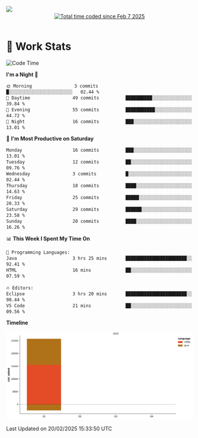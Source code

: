 <img src="https://capsule-render.vercel.app/api?type=waving&color=E0D7C8&height=200&section=header&text=Jeong8333&animation=fadeIn&fontColor=6D4930&fontSize=65&fontAlignY=60&stroke=6D4930&strokeWidth=3" />

<div align = center>
<a href="https://wakatime.com/@9207cd9b-e0ca-4b15-bb6a-6ad0a31854f8"><img src="https://wakatime.com/badge/user/9207cd9b-e0ca-4b15-bb6a-6ad0a31854f8.svg" alt="Total time coded since Feb 7 2025" /></a>
</div>
<br>

# 📝 **Work Stats**


<!--START_SECTION:waka-->
![Code Time](http://img.shields.io/badge/Code%20Time-7%20hrs%2036%20mins-blue)

**I'm a Night 🦉** 

```text
🌞 Morning                3 commits           █░░░░░░░░░░░░░░░░░░░░░░░░   02.44 % 
🌆 Daytime                49 commits          ██████████░░░░░░░░░░░░░░░   39.84 % 
🌃 Evening                55 commits          ███████████░░░░░░░░░░░░░░   44.72 % 
🌙 Night                  16 commits          ███░░░░░░░░░░░░░░░░░░░░░░   13.01 % 
```
📅 **I'm Most Productive on Saturday** 

```text
Monday                   16 commits          ███░░░░░░░░░░░░░░░░░░░░░░   13.01 % 
Tuesday                  12 commits          ██░░░░░░░░░░░░░░░░░░░░░░░   09.76 % 
Wednesday                3 commits           █░░░░░░░░░░░░░░░░░░░░░░░░   02.44 % 
Thursday                 18 commits          ████░░░░░░░░░░░░░░░░░░░░░   14.63 % 
Friday                   25 commits          █████░░░░░░░░░░░░░░░░░░░░   20.33 % 
Saturday                 29 commits          ██████░░░░░░░░░░░░░░░░░░░   23.58 % 
Sunday                   20 commits          ████░░░░░░░░░░░░░░░░░░░░░   16.26 % 
```


📊 **This Week I Spent My Time On** 

```text
💬 Programming Languages: 
Java                     3 hrs 25 mins       ███████████████████████░░   92.41 % 
HTML                     16 mins             ██░░░░░░░░░░░░░░░░░░░░░░░   07.59 % 

🔥 Editors: 
Eclipse                  3 hrs 20 mins       ███████████████████████░░   90.44 % 
VS Code                  21 mins             ██░░░░░░░░░░░░░░░░░░░░░░░   09.56 % 
```

**Timeline**

![Lines of Code chart](https://raw.githubusercontent.com/Jeong8333/Jeong8333/main/assets/bar_graph.png)


 Last Updated on 20/02/2025 15:33:50 UTC
<!--END_SECTION:waka-->


